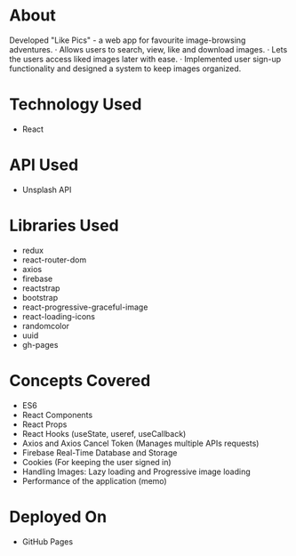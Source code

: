 # About
Developed "Like Pics" - a web app for favourite image-browsing adventures.
· Allows users to search, view, like and download images.
· Lets the users access liked images later with ease.
· Implemented user sign-up functionality and designed a system to keep images organized.

# Technology Used
- React

# API Used
- Unsplash API

# Libraries Used
- redux
- react-router-dom
- axios
- firebase
- reactstrap
- bootstrap
- react-progressive-graceful-image
- react-loading-icons
- randomcolor
- uuid
- gh-pages

# Concepts Covered
- ES6
- React Components
- React Props
- React Hooks (useState, useref, useCallback)
- Axios and Axios Cancel Token (Manages multiple APIs requests)
- Firebase Real-Time Database and Storage
- Cookies (For keeping the user signed in)
- Handling Images: Lazy loading and Progressive image loading
- Performance of the application (memo)

# Deployed On
- GitHub Pages

